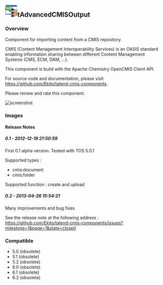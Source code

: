 ## <img src='./logo.jpg' width='40' height='40'>tAdvancedCMISOutput

### Overview
Component for importing content from a CMIS repository.

CMIS (Content Management Interoperability Services) is an OASIS standard enabling information sharing between different Content Management Systems (CMS, ECM, DAM, ...).

This component is build with the Apache Chemistry OpenCMIS Client API.

For source code and documentation, please visit https://github.com/Ekito/talend-cmis-components.

Please review and rate this component.


![screenshot](https://talendforge.org/exchange/tos/upload_tos/extension-733/screenshot.jpg)
### Images




#### Release Notes

##### 0.1 - 2012-12-19 21:50:59
First 0.1 alpha version.
Tested with TOS 5.0.1

Supported types :
- cmis:document
- cmis:folder

Supported function : create and upload
##### 0.2 - 2013-04-26 15:54:21
Many improvements and bug fixes

See the release note at the following address :
https://github.com/Ekito/talend-cmis-components/issues?milestone=1&page=1&state=closed
### Compatible
 -  5.0 (obsolete)
 -   5.1 (obsolete)
 -   5.2 (obsolete)
 -   6.0 (obsolete)
 -   6.1 (obsolete)
 -   6.2 (obsolete)